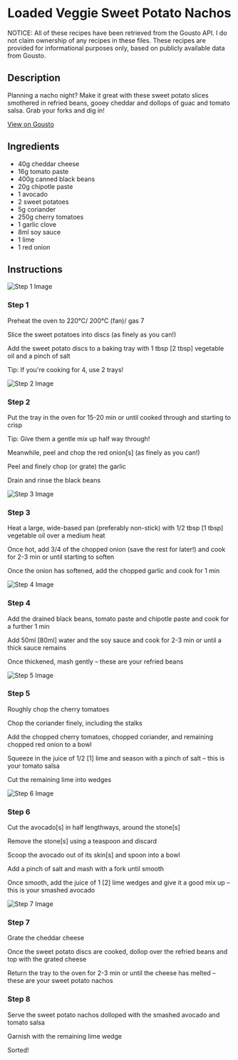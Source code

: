 # Loaded Veggie Sweet Potato Nachos

NOTICE: All of these recipes have been retrieved from the Gousto API. I do not claim ownership of any recipes in these files. These recipes are provided for informational purposes only, based on publicly available data from Gousto.

## Description

Planning a nacho night? Make it great with these sweet potato slices smothered in refried beans, gooey cheddar and dollops of guac and tomato salsa. Grab your forks and dig in!

[View on Gousto](https://www.gousto.co.uk/recipes/cookbook/loaded-veggie-sweet-potato-nachos)

## Ingredients

- 40g cheddar cheese
- 16g tomato paste
- 400g canned black beans
- 20g chipotle paste
- 1 avocado
- 2 sweet potatoes
- 5g coriander
- 250g cherry tomatoes
- 1 garlic clove
- 8ml soy sauce	
- 1 lime
- 1 red onion

## Instructions

![Step 1 Image](https://production-media.gousto.co.uk/cms/recipe-step-image/2152-Step-1-x200.jpg)

### Step 1

Preheat the oven to 220°C/ 200°C (fan)/ gas 7

Slice the sweet potatoes into discs (as finely as you can!)

Add the sweet potato discs to a baking tray with 1 tbsp <span class="text-danger">[2 tbsp]</span> vegetable oil and a pinch of salt

Tip: If you're cooking for 4, use 2 trays!

![Step 2 Image](https://production-media.gousto.co.uk/cms/recipe-step-image/2152-Step-2-x200.jpg)

### Step 2

Put the tray in the oven for 15-20 min or until cooked through and starting to crisp

Tip: Give them a gentle mix up half way through!

Meanwhile, peel and chop the red onion<span class="text-danger">[s]</span> (as finely as you can!)

Peel and finely chop (or grate) the garlic

Drain and rinse the black beans

![Step 3 Image](https://production-media.gousto.co.uk/cms/recipe-step-image/2152-Step-3-x200.jpg)

### Step 3

Heat a large, wide-based pan (preferably non-stick) with 1/2 tbsp<span class="text-danger"> [1 tbsp]</span> vegetable oil over a medium heat

Once hot, add 3/4 of the chopped onion (save the rest for later!) and cook for 2-3 min or until starting to soften

Once the onion has softened, add the chopped garlic and cook for 1 min

![Step 4 Image](https://production-media.gousto.co.uk/cms/recipe-step-image/2152-Step-4-x200.jpg)

### Step 4

Add the drained black beans, tomato paste and chipotle paste and cook for a further 1 min

Add 50ml<span class="text-danger"> [80ml]</span> water and the soy sauce and cook for 2-3 min or until a thick sauce remains

Once thickened, mash gently – these are your refried beans

![Step 5 Image](https://production-media.gousto.co.uk/cms/recipe-step-image/2152-Step-5-x200.jpg)

### Step 5

Roughly chop the cherry tomatoes

Chop the coriander finely, including the stalks

Add the chopped cherry tomatoes, chopped coriander, and remaining chopped red onion to a bowl

Squeeze in the juice of 1/2 <span class="text-danger">[1]</span> lime and season with a pinch of salt – this is your tomato salsa

Cut the remaining lime into wedges

![Step 6 Image](https://production-media.gousto.co.uk/cms/recipe-step-image/2152-Step-6-x200.jpg)

### Step 6

Cut the avocado<span class="text-danger">[s]</span> in half lengthways, around the stone<span class="text-danger">[s]</span>

Remove the stone<span class="text-danger">[s] </span>using a teaspoon and discard

Scoop the avocado out of its skin<span class="text-danger">[s]</span> and spoon into a bowl

Add a pinch of salt and mash with a fork until smooth

Once smooth, add the juice of 1 <span class="text-danger">[2]</span> lime wedges and give it a good mix up – this is your smashed avocado

![Step 7 Image](https://production-media.gousto.co.uk/cms/recipe-step-image/2152-Step-7-x200.jpg)

### Step 7

Grate the cheddar cheese

Once the sweet potato discs are cooked, dollop over the refried beans and top with the grated cheese

Return the tray to the oven for 2-3 min or until the cheese has melted – these are your sweet potato nachos

### Step 8

Serve the sweet potato nachos dolloped with the smashed avocado and tomato salsa

Garnish with the remaining lime wedge

Sorted!

